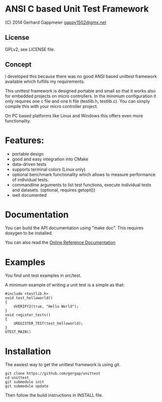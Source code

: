 ANSI C based Unit Test Framework
================================

(C) 2014 Gerhard Gappmeier <gappy1502@gmx.net>

License
-------

GPLv2, see LICENSE file.

Concept
-------

I developed this because there was no good ANSI based unittest framework
available which fulfills my requirements.

This unittest framework is designed portable and small so that it works also
for embedded projects on micro controllers. In the minimum configuration it
only requires one c file and one h file (testlib.h, testlib.c). You can simply
compile this with your micro controller project.

On PC based platforms like Linux and Windows this offers even more
functionality.

# Features:

* portable design
* good and easy integration into CMake
* data-driven tests
* supports terminal colors (Linux only)
* optional benchmark functionality which allows to measure performance of
  individual tests.
* commandline arguments to list test functions, execute individual tests and
  datasets. (optional, requires getopt())
* well documented

# Documentation

You can build the API documentation using "make doc". This requires doxygen to
be installed.

You can also read the [Online Reference Documentation](http://gergap.github.io/unittest/doc/html/index.html)


# Examples

You find unit test examples in src/test.

A minimum example of writing a unit test is a simple as that:

    #include <testlib.h>
    void test_helloworld()
    {
        UVERIFY2(true, "Hello World");
    }
    void register_tests()
    {
        UREGISTER_TEST(test_helloworld);
    }
    UTEST_MAIN()

# Installation

The easiest way to get the unittest framework is using git.

    git clone https://github.com/gergap/unittest
    cd unittest
    git submodule init
    git submodule update

Then follow the build instructions in INSTALL file.

